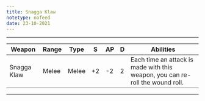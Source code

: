 ```yaml
---
title: Snagga Klaw
notetype: nofeed
date: 23-10-2021
---
```


---

| Weapon      | Range | Type  | S   | AP  | D   | Abilities                                                                     |
| ----------- | ----- | ----- | --- | --- | --- | ----------------------------------------------------------------------------- |
| Snagga Klaw | Melee | Melee | +2  | -2  | 2   | Each time an attack is made with this weapon, you can re-roll the wound roll. | 

---